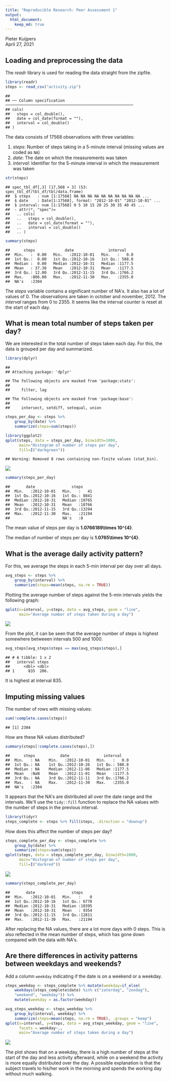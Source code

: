 ```yaml
---
title: "Reproducible Research: Peer Assessment 1"
output: 
  html_document:
    keep_md: true
---
```

Pieter Kuijpers  
April 27, 2021

## Loading and preprocessing the data

The _readr_ library is used for reading the data straight from the zipfile.


```r
library(readr)
steps <- read_csv("activity.zip")
```

```
## 
## ── Column specification ────────────────────────────────────────────────────────
## cols(
##   steps = col_double(),
##   date = col_date(format = ""),
##   interval = col_double()
## )
```

The data consists of 17568 observations with three variables:

1. _steps_: Number of steps taking in a 5-minute interval (missing values are
	coded as `NA`)
2. _date_: The date on which the measurements was taken
3. _interval_: Identifier for the 5-minute interval in which the measurement
	was taken


```r
str(steps)
```

```
## spec_tbl_df[,3] [17,568 × 3] (S3: spec_tbl_df/tbl_df/tbl/data.frame)
##  $ steps   : num [1:17568] NA NA NA NA NA NA NA NA NA NA ...
##  $ date    : Date[1:17568], format: "2012-10-01" "2012-10-01" ...
##  $ interval: num [1:17568] 0 5 10 15 20 25 30 35 40 45 ...
##  - attr(*, "spec")=
##   .. cols(
##   ..   steps = col_double(),
##   ..   date = col_date(format = ""),
##   ..   interval = col_double()
##   .. )
```


```r
summary(steps)
```

```
##      steps             date               interval     
##  Min.   :  0.00   Min.   :2012-10-01   Min.   :   0.0  
##  1st Qu.:  0.00   1st Qu.:2012-10-16   1st Qu.: 588.8  
##  Median :  0.00   Median :2012-10-31   Median :1177.5  
##  Mean   : 37.38   Mean   :2012-10-31   Mean   :1177.5  
##  3rd Qu.: 12.00   3rd Qu.:2012-11-15   3rd Qu.:1766.2  
##  Max.   :806.00   Max.   :2012-11-30   Max.   :2355.0  
##  NA's   :2304
```
The _steps_ variable contains a significant number of NA's. It also has a lot
of values of 0. The observations are taken in october and november, 2012. The
_interval_ ranges from 0 to 2355. It seems like the interval counter is reset 
at the start of each day.

## What is mean total number of steps taken per day?

We are interested in the total number of steps taken each day. For this, the
data is grouped per day and summarized.


```r
library(dplyr)
```

```
## 
## Attaching package: 'dplyr'
```

```
## The following objects are masked from 'package:stats':
## 
##     filter, lag
```

```
## The following objects are masked from 'package:base':
## 
##     intersect, setdiff, setequal, union
```

```r
steps_per_day <- steps %>% 
	group_by(date) %>%
	summarize(steps=sum(steps))
```

```r
library(ggplot2)
qplot(steps, data = steps_per_day, binwidth=1000, 
      main="Histogram of number of steps per day",
      fill=I("darkgreen"))
```

```
## Warning: Removed 8 rows containing non-finite values (stat_bin).
```

![](PA1_template_files/figure-html/unnamed-chunk-5-1.png)<!-- -->


```r
summary(steps_per_day)
```

```
##       date                steps      
##  Min.   :2012-10-01   Min.   :   41  
##  1st Qu.:2012-10-16   1st Qu.: 8841  
##  Median :2012-10-31   Median :10765  
##  Mean   :2012-10-31   Mean   :10766  
##  3rd Qu.:2012-11-15   3rd Qu.:13294  
##  Max.   :2012-11-30   Max.   :21194  
##                       NA's   :8
```

The mean value of steps per day is **1.0766189\times 10^{4}**.

The median of number of steps per day is **1.0765\times 10^{4}**.


## What is the average daily activity pattern?

For this, we average the steps in each 5-min interval per day over all days.


```r
avg_steps <- steps %>% 
	group_by(interval) %>%
	summarize(steps=mean(steps, na.rm = TRUE))
```

Plotting the average number of steps against the 5-min intervals yields the
following graph:


```r
qplot(x=interval, y=steps, data = avg_steps, geom = "line",
      main="Average number of steps taken during a day")
```

![](PA1_template_files/figure-html/unnamed-chunk-8-1.png)<!-- -->

From the plot, it can be seen that the average number of steps is highest
somewhere betweeen intervals 500 and 1000.


```r
avg_steps[avg_steps$steps == max(avg_steps$steps),]
```

```
## # A tibble: 1 x 2
##   interval steps
##      <dbl> <dbl>
## 1      835  206.
```

It is highest at interval 835.

## Imputing missing values

The number of rows with missing values:


```r
sum(!complete.cases(steps))
```

```
## [1] 2304
```

How are these NA values distributed?


```r
summary(steps[!complete.cases(steps),])
```

```
##      steps           date               interval     
##  Min.   : NA    Min.   :2012-10-01   Min.   :   0.0  
##  1st Qu.: NA    1st Qu.:2012-10-26   1st Qu.: 588.8  
##  Median : NA    Median :2012-11-06   Median :1177.5  
##  Mean   :NaN    Mean   :2012-11-01   Mean   :1177.5  
##  3rd Qu.: NA    3rd Qu.:2012-11-11   3rd Qu.:1766.2  
##  Max.   : NA    Max.   :2012-11-30   Max.   :2355.0  
##  NA's   :2304
```

It appears that the NA's are distributed all over the date range and the
intervals. We'll use the `tidy::fill` function to replace the NA values with the
number of steps in the previous interval.


```r
library(tidyr)
steps_complete <- steps %>% fill(steps, .direction = "downup")
```


How does this affect the number of steps per day?


```r
steps_complete_per_day <- steps_complete %>% 
	group_by(date) %>%
	summarize(steps=sum(steps))
qplot(steps, data = steps_complete_per_day, binwidth=1000,
      main="Histogram of number of steps per day",
      fill=I("darkred"))
```

![](PA1_template_files/figure-html/unnamed-chunk-13-1.png)<!-- -->

```r
summary(steps_complete_per_day)
```

```
##       date                steps      
##  Min.   :2012-10-01   Min.   :    0  
##  1st Qu.:2012-10-16   1st Qu.: 6778  
##  Median :2012-10-31   Median :10395  
##  Mean   :2012-10-31   Mean   : 9354  
##  3rd Qu.:2012-11-15   3rd Qu.:12811  
##  Max.   :2012-11-30   Max.   :21194
```

After replacing the NA values, there are a lot more days with 0 steps. This is
also reflected in the mean number of steps, which has gone down compared with 
the data with NA's.

## Are there differences in activity patterns between weekdays and weekends?

Add a column `weekday` indicating if the date is on a weekend or a weekday.


```r
steps_weekday <- steps_complete %>% mutate(weekday=if_else(
	weekdays(steps_complete$date) %in% c("zaterdag", "zondag"), 
	"weekend", "weekday")) %>%
	mutate(weekday = as.factor(weekday))
```


```r
avg_steps_weekday <- steps_weekday %>% 
	group_by(interval, weekday) %>%
	summarize(steps=mean(steps, na.rm = TRUE), .groups = "keep")
qplot(x=interval, y=steps, data = avg_steps_weekday, geom = "line",
      facets = weekday~.,
      main="Average number of steps taken during a day")
```

![](PA1_template_files/figure-html/unnamed-chunk-16-1.png)<!-- -->

The plot shows that on a weekday, there is a high number of steps at the start
of the day and less activity afterward, while on a weekend the activity is more
equally distributed over the day. A possible explanation is that the subject 
travels to his/her work in the morning and spends the working day without much
walking.
